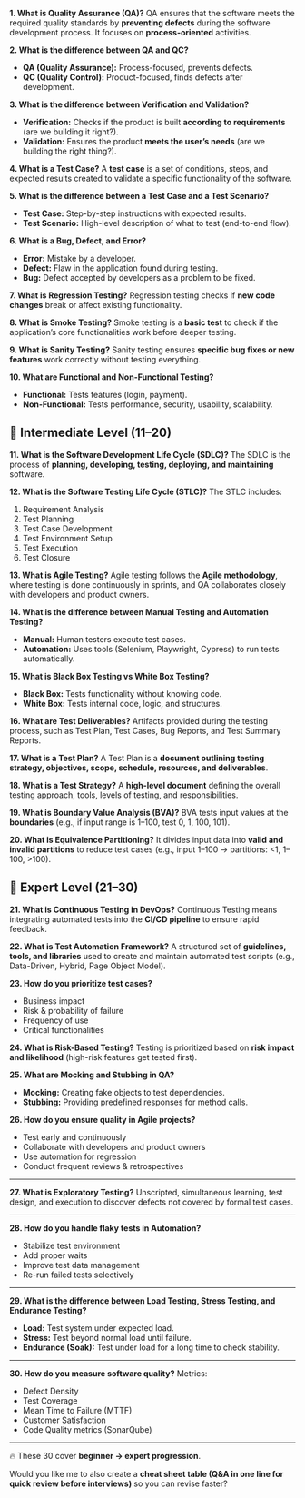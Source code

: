 **1. What is Quality Assurance (QA)?**
QA ensures that the software meets the required quality standards by **preventing defects** during the software development process. It focuses on **process-oriented** activities.

**2. What is the difference between QA and QC?**

* **QA (Quality Assurance):** Process-focused, prevents defects.
* **QC (Quality Control):** Product-focused, finds defects after development.

**3. What is the difference between Verification and Validation?**

* **Verification:** Checks if the product is built **according to requirements** (are we building it right?).
* **Validation:** Ensures the product **meets the user’s needs** (are we building the right thing?).

**4. What is a Test Case?**
A **test case** is a set of conditions, steps, and expected results created to validate a specific functionality of the software.

**5. What is the difference between a Test Case and a Test Scenario?**

* **Test Case:** Step-by-step instructions with expected results.
* **Test Scenario:** High-level description of what to test (end-to-end flow).

**6. What is a Bug, Defect, and Error?**

* **Error:** Mistake by a developer.
* **Defect:** Flaw in the application found during testing.
* **Bug:** Defect accepted by developers as a problem to be fixed.

**7. What is Regression Testing?**
Regression testing checks if **new code changes** break or affect existing functionality.

**8. What is Smoke Testing?**
Smoke testing is a **basic test** to check if the application’s core functionalities work before deeper testing.

**9. What is Sanity Testing?**
Sanity testing ensures **specific bug fixes or new features** work correctly without testing everything.

**10. What are Functional and Non-Functional Testing?**

* **Functional:** Tests features (login, payment).
* **Non-Functional:** Tests performance, security, usability, scalability.

## 🔹 Intermediate Level (11–20)

**11. What is the Software Development Life Cycle (SDLC)?**
The SDLC is the process of **planning, developing, testing, deploying, and maintaining** software.

**12. What is the Software Testing Life Cycle (STLC)?**
The STLC includes:

1. Requirement Analysis
2. Test Planning
3. Test Case Development
4. Test Environment Setup
5. Test Execution
6. Test Closure

**13. What is Agile Testing?**
Agile testing follows the **Agile methodology**, where testing is done continuously in sprints, and QA collaborates closely with developers and product owners.


**14. What is the difference between Manual Testing and Automation Testing?**

* **Manual:** Human testers execute test cases.
* **Automation:** Uses tools (Selenium, Playwright, Cypress) to run tests automatically.

**15. What is Black Box Testing vs White Box Testing?**

* **Black Box:** Tests functionality without knowing code.
* **White Box:** Tests internal code, logic, and structures.

**16. What are Test Deliverables?**
Artifacts provided during the testing process, such as Test Plan, Test Cases, Bug Reports, and Test Summary Reports.

**17. What is a Test Plan?**
A Test Plan is a **document outlining testing strategy, objectives, scope, schedule, resources, and deliverables**.

**18. What is a Test Strategy?**
A **high-level document** defining the overall testing approach, tools, levels of testing, and responsibilities.

**19. What is Boundary Value Analysis (BVA)?**
BVA tests input values at the **boundaries** (e.g., if input range is 1–100, test 0, 1, 100, 101).

**20. What is Equivalence Partitioning?**
It divides input data into **valid and invalid partitions** to reduce test cases (e.g., input 1–100 → partitions: <1, 1–100, >100).

## 🔹 Expert Level (21–30)

**21. What is Continuous Testing in DevOps?**
Continuous Testing means integrating automated tests into the **CI/CD pipeline** to ensure rapid feedback.


**22. What is Test Automation Framework?**
A structured set of **guidelines, tools, and libraries** used to create and maintain automated test scripts (e.g., Data-Driven, Hybrid, Page Object Model).

**23. How do you prioritize test cases?**

* Business impact
* Risk & probability of failure
* Frequency of use
* Critical functionalities

**24. What is Risk-Based Testing?**
Testing is prioritized based on **risk impact and likelihood** (high-risk features get tested first).

**25. What are Mocking and Stubbing in QA?**

* **Mocking:** Creating fake objects to test dependencies.
* **Stubbing:** Providing predefined responses for method calls.


**26. How do you ensure quality in Agile projects?**

* Test early and continuously
* Collaborate with developers and product owners
* Use automation for regression
* Conduct frequent reviews & retrospectives

---

**27. What is Exploratory Testing?**
Unscripted, simultaneous learning, test design, and execution to discover defects not covered by formal test cases.

---

**28. How do you handle flaky tests in Automation?**

* Stabilize test environment
* Add proper waits
* Improve test data management
* Re-run failed tests selectively

---

**29. What is the difference between Load Testing, Stress Testing, and Endurance Testing?**

* **Load:** Test system under expected load.
* **Stress:** Test beyond normal load until failure.
* **Endurance (Soak):** Test under load for a long time to check stability.

---

**30. How do you measure software quality?**
Metrics:

* Defect Density
* Test Coverage
* Mean Time to Failure (MTTF)
* Customer Satisfaction
* Code Quality metrics (SonarQube)

---

🔥 These 30 cover **beginner → expert progression**.

Would you like me to also create a **cheat sheet table (Q\&A in one line for quick review before interviews)** so you can revise faster?
